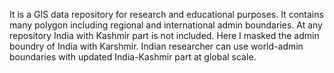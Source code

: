 It is a GIS data repository for research and educational purposes. 
It contains many polygon including regional and international admin boundaries.
At any repository India with Kashmir part is not included.
Here I masked the admin boundry of India with Karshmir.
Indian researcher can use world-admin boundaries with updated India-Kashmir part at global scale.
